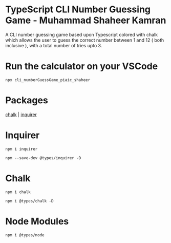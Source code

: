 # TypeScript CLI Number Guessing Game - Muhammad Shaheer Kamran

A CLI number guessing game based upon Typescript colored with chalk which allows the user to guess the correct number between 1 and 12 ( both inclusive ), with a total number of tries upto 3.

# Run the calculator on your  VSCode 

```
npx cli_numberGuessGame_piaic_shaheer
```

# Packages

[chalk](https://github.com/chalk/chalk) | 
[inquirer](https://github.com/SBoudrias/Inquirer.js)

# Inquirer

```
npm i inquirer
```
```
npm --save-dev @types/inquirer -D
```

# Chalk
```
npm i chalk
```
```
npm i @types/chalk -D
```

# Node Modules
```
npm i @types/node
```